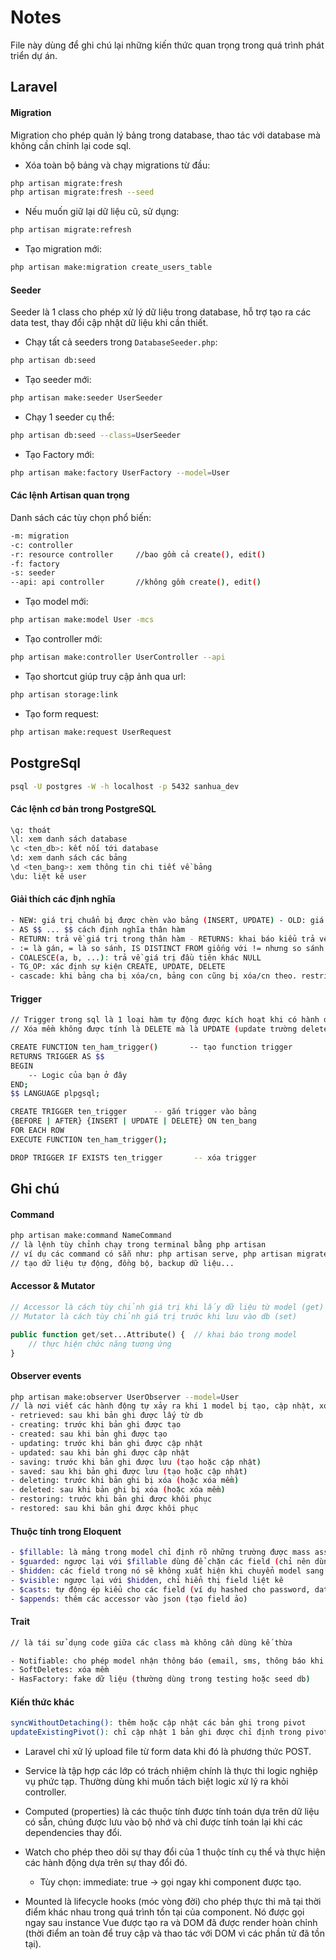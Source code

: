 # **Notes**

File này dùng để ghi chú lại những kiến thức quan trọng trong quá trình phát triển dự án.

## **Laravel**
#### Migration
Migration cho phép quản lý bảng trong database, thao tác với database mà không cần chỉnh lại code sql.
- Xóa toàn bộ bảng và chạy migrations từ đầu:
```bash
php artisan migrate:fresh
php artisan migrate:fresh --seed
```
- Nếu muốn giữ lại dữ liệu cũ, sử dụng:
```bash
php artisan migrate:refresh
```
- Tạo migration mới:
```bash
php artisan make:migration create_users_table
```
#### Seeder
Seeder là 1 class cho phép xử lý dữ liệu trong database, hỗ trợ tạo ra các data test, thay đổi cập nhật dữ liệu khi cần thiết.
- Chạy tất cả seeders trong `DatabaseSeeder.php`:
```bash
php artisan db:seed
```
- Tạo seeder mới:
```bash
php artisan make:seeder UserSeeder
```
- Chạy 1 seeder cụ thể:
```bash
php artisan db:seed --class=UserSeeder
```
- Tạo Factory mới:
```bash
php artisan make:factory UserFactory --model=User
```
#### **Các lệnh Artisan quan trọng**
Danh sách các tùy chọn phổ biến:
```bash
-m: migration
-c: controller
-r: resource controller     //bao gồm cả create(), edit()
-f: factory
-s: seeder
--api: api controller       //không gồm create(), edit()
```
- Tạo model mới:
```bash
php artisan make:model User -mcs
```
- Tạo controller mới:
```bash
php artisan make:controller UserController --api
```
- Tạo shortcut giúp truy cập ảnh qua url:
```bash
php artisan storage:link
```
- Tạo form request:
```bash
php artisan make:request UserRequest
```
## **PostgreSql**
```bash
psql -U postgres -W -h localhost -p 5432 sanhua_dev
```
#### **Các lệnh cơ bản trong PostgreSQL**
```bash
\q: thoát
\l: xem danh sách database
\c <ten_db>: kết nối tới database
\d: xem danh sách các bảng
\d <ten_bang>: xem thông tin chi tiết về bảng
\du: liệt kê user
```
#### **Giải thích các định nghĩa**
```bash
- NEW: giá trị chuẩn bị được chèn vào bảng (INSERT, UPDATE) - OLD: giá trị cũ của bảng (UPDATE, DELETE)
- AS $$ ... $$ cách định nghĩa thân hàm
- RETURN: trả về giá trị trong thân hàm - RETURNS: khai báo kiểu trả về của hàm
- := là gán, = là so sánh, IS DISTINCT FROM giống với != nhưng so sánh cả kiểu NULL
- COALESCE(a, b, ...): trả về giá trị đầu tiên khác NULL
- TG_OP: xác định sự kiện CREATE, UPDATE, DELETE
- cascade: khi bảng cha bị xóa/cn, bảng con cũng bị xóa/cn theo. restrict: ngăn chặn việc xóa/cn bảng cha. set null: bảng cha bị xóa/cn bảng con đặt thành null.
```
#### **Trigger**
```bash
// Trigger trong sql là 1 loại hàm tự động được kích hoạt khi có hành động INSERT, UPDATE, DELETE, TRUNCATE xảy ra
// Xóa mềm không được tính là DELETE mà là UPDATE (update trường deleted_at)

CREATE FUNCTION ten_ham_trigger()       -- tạo function trigger
RETURNS TRIGGER AS $$
BEGIN
    -- Logic của bạn ở đây
END;
$$ LANGUAGE plpgsql;

CREATE TRIGGER ten_trigger      -- gắn trigger vào bảng
{BEFORE | AFTER} {INSERT | UPDATE | DELETE} ON ten_bang
FOR EACH ROW
EXECUTE FUNCTION ten_ham_trigger();

DROP TRIGGER IF EXISTS ten_trigger       -- xóa trigger
```
## **Ghi chú**
#### **Command**
```bash
php artisan make:command NameCommand
// là lệnh tùy chỉnh chạy trong terminal bằng php artisan
// ví dụ các command có sẵn như: php artisan serve, php artisan migrate...
// tạo dữ liệu tự động, đồng bộ, backup dữ liệu...

```
#### **Accessor & Mutator**
```php
// Accessor là cách tùy chỉnh giá trị khi lấy dữ liệu từ model (get)
// Mutator là cách tùy chỉnh giá trị trước khi lưu vào db (set)

public function get/set...Attribute() {  // khai báo trong model
    // thực hiện chức năng tương ứng
}
```
#### **Observer events**
```bash
php artisan make:observer UserObserver --model=User
// là nơi viết các hành động tự xảy ra khi 1 model bị tạo, cập nhật, xóa...
- retrieved: sau khi bản ghi được lấy từ db
- creating: trước khi bản ghi được tạo
- created: sau khi bản ghi được tạo
- updating: trước khi bản ghi được cập nhật
- updated: sau khi bản ghi được cập nhật
- saving: trước khi bản ghi được lưu (tạo hoặc cập nhật)
- saved: sau khi bản ghi được lưu (tạo hoặc cập nhật)
- deleting: trước khi bản ghi bị xóa (hoặc xóa mềm)
- deleted: sau khi bản ghi bị xóa (hoặc xóa mềm)
- restoring: trước khi bản ghi được khôi phục
- restored: sau khi bản ghi được khôi phục
```
#### **Thuộc tính trong Eloquent**
```bash
- $fillable: là mảng trong model chỉ định rõ những trường được mass assign (tức được phép create() hoặc update()), các trường nằm ngoài sẽ bị bỏ qua
- $guarded: ngược lại với $fillable dùng để chặn các field (chỉ nên dùng 1 trong 2)
- $hidden: các field trong nó sẽ không xuất hiện khi chuyển model sang json hoặc array (dùng cho các dữ liệu nhạy cảm)
- $visible: ngược lại với $hidden, chỉ hiển thị field liệt kê
- $casts: tự động ép kiểu cho các field (ví dụ hashed cho password, datetime cho email_verified_at)
- $appends: thêm các accessor vào json (tạo field ảo)
```
#### **Trait**
```bash
// là tái sử dụng code giữa các class mà không cần dùng kế thừa

- Notifiable: cho phép model nhận thông báo (email, sms, thông báo khi có đơn hàng mới, ...)
- SoftDeletes: xóa mềm
- HasFactory: fake dữ liệu (thường dùng trong testing hoặc seed db)

```
#### **Kiến thức khác**
```bash
syncWithoutDetaching(): thêm hoặc cập nhật các bản ghi trong pivot
updateExistingPivot(): chỉ cập nhật 1 bản ghi được chỉ định trong pivot 
```

- Laravel chỉ xử lý upload file từ form data khi đó là phương thức POST.
- Service là tập hợp các lớp có trách nhiệm chính là thực thi logic nghiệp vụ phức tạp. Thường dùng khi muốn tách biệt logic xử lý ra khỏi controller.



- Computed (properties) là các thuộc tính được tính toán dựa trên dữ liệu có sẵn, chúng được lưu vào bộ nhớ và chỉ được tính toán lại khi các dependencies thay đổi.
- Watch cho phép theo dõi sự thay đổi của 1 thuộc tính cụ thể và thực hiện các hành động dựa trên sự thay đổi đó.
  - Tùy chọn: immediate: true -> gọi ngay khi component được tạo.
- Mounted là lifecycle hooks (móc vòng đời) cho phép thực thi mã tại thời điểm khác nhau trong quá trình tồn tại của component. Nó được gọi ngay sau instance Vue được tạo ra và DOM đã được render hoàn chỉnh (thời điểm an toàn để truy cập và thao tác với DOM vì các phần tử đã tồn tại).